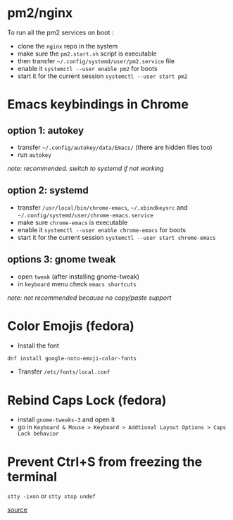 
# pm2/nginx

To run all the pm2 services on boot :

- clone the `nginx` repo in the system
- make sure the `pm2.start.sh` script is executable
- then transfer `~/.config/systemd/user/pm2.service` file
- enable it `systemctl --user enable pm2` for boots
- start it for the current session `systemctl --user start pm2`

# Emacs keybindings in Chrome

## option 1: autokey

- transfer `~/.config/autokey/data/Emacs/` (there are hidden files too)
- run `autokey`

*note: recommended. switch to systemd if not working*

## option 2: systemd

- transfer `/usr/local/bin/chrome-emacs`, `~/.xbindkeysrc` and `~/.config/systemd/user/chrome-emacs.service`
- make sure `chrome-emacs` is executable
- enable it `systemctl --user enable chrome-emacs` for boots
- start it for the current session `systemctl --user start chrome-emacs`

## options 3: gnome tweak

- open `tweak` (after installing gnome-tweak)
- in `keyboard` menu check `emacs shortcuts`

*note: not recommended because no copy/paste support*

# Color Emojis (fedora)

- Install the font
```bash
dnf install google-noto-emoji-color-fonts
```
- Transfer `/etc/fonts/local.conf`

# Rebind Caps Lock (fedora)

- install `gnome-tweaks-3` and open it
- go in `Keyboard & Mouse > Keyboard > Addtional Layout Options > Caps Lock behavior`

# Prevent Ctrl+S from freezing the terminal

`stty -ixon` or `stty stop undef`

[source](https://superuser.com/a/251455/686498)

